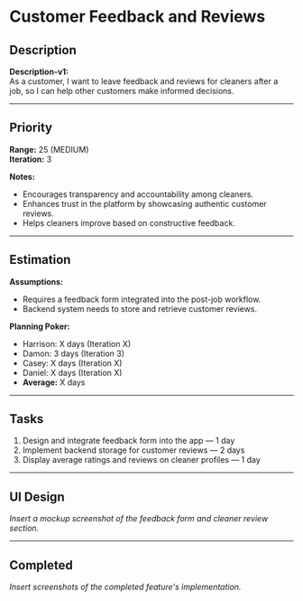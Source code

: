 # Customer Feedback and Reviews

## Description
**Description-v1:**  
As a customer, I want to leave feedback and reviews for cleaners after a job, so I can help other customers make informed decisions.

---

## Priority
**Range:** 25 (MEDIUM)  
**Iteration:** 3  

**Notes:**  
- Encourages transparency and accountability among cleaners.  
- Enhances trust in the platform by showcasing authentic customer reviews.  
- Helps cleaners improve based on constructive feedback.

---

## Estimation
**Assumptions:**  
- Requires a feedback form integrated into the post-job workflow.  
- Backend system needs to store and retrieve customer reviews.  

**Planning Poker:**  
- Harrison: X days (Iteration X)  
- Damon: 3 days (Iteration 3)  
- Casey: X days (Iteration X)  
- Daniel: X days (Iteration X)  
- **Average:** X days  

---

## Tasks
1. Design and integrate feedback form into the app — 1 day  
2. Implement backend storage for customer reviews — 2 days  
3. Display average ratings and reviews on cleaner profiles — 1 day  

---

## UI Design
*Insert a mockup screenshot of the feedback form and cleaner review section.*

---

## Completed
*Insert screenshots of the completed feature's implementation.*
